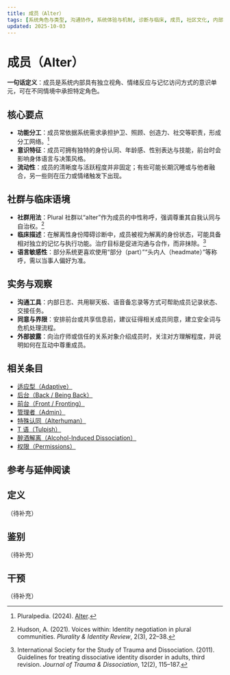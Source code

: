 ```yaml
---
title: 成员（Alter）
tags: [系统角色与类型, 沟通协作, 系统体验与机制, 诊断与临床, 成员, 社区文化, 内部界限, 基础概念]
updated: 2025-10-03
---
```


# 成员（Alter）

**一句话定义**：成员是系统内部具有独立视角、情绪反应与记忆访问方式的意识单元，可在不同情境中承担特定角色。

## 核心要点

- **功能分工**：成员常依据系统需求承担护卫、照顾、创造力、社交等职责，形成分工网络。[^pluralpedia-alter]
- **意识特征**：成员可拥有独特的身份认同、年龄感、性别表达与技能，前台时会影响身体语言与决策风格。
- **流动性**：成员的清晰度与活跃程度并非固定；有些可能长期沉睡或与他者融合，另一些则在压力或情绪触发下出现。

## 社群与临床语境

- **社群用法**：Plural 社群以“alter”作为成员的中性称呼，强调尊重其自我认同与自治权。[^hudson2021]
- **临床描述**：在解离性身份障碍诊断中，成员被视为解离的身份状态，可能具备相对独立的记忆与执行功能。治疗目标是促进沟通与合作，而非抹除。[^isstd2011]
- **语言敏感性**：部分系统更喜欢使用“部分（part）”“头内人（headmate）”等称呼，需以当事人偏好为准。

## 实务与观察

- **沟通工具**：内部日志、共用聊天板、语音备忘录等方式可帮助成员记录状态、交接任务。
- **同意与界限**：安排前台或共享信息前，建议征得相关成员同意，建立安全词与危机处理流程。
- **外部披露**：向治疗师或信任的关系对象介绍成员时，关注对方理解程度，并说明如何在互动中尊重成员。

## 相关条目

- [适应型（Adaptive）](/entries/Adaptive.md)
- [后台（Back / Being Back）](/entries/Back-Being-Back.md)
- [前台（Front / Fronting）](/entries/Front-Fronting.md)
- [管理者（Admin）](/entries/Admin.md)
- [特殊认同（Alterhuman）](/entries/Alterhuman.md)
- [T 语（Tulpish）](/entries/Tulpish.md)
- [醉酒解离（Alcohol-Induced Dissociation）](/entries/Alcohol-Induced-Dissociation.md)
- [权限（Permissions）](/entries/Permissions.md)

## 参考与延伸阅读

[^pluralpedia-alter]: Pluralpedia. (2024). [Alter](https://pluralpedia.org/w/Alter).
[^hudson2021]: Hudson, A. (2021). Voices within: Identity negotiation in plural communities. *Plurality & Identity Review*, 2(3), 22–38.
[^isstd2011]: International Society for the Study of Trauma and Dissociation. (2011). Guidelines for treating dissociative identity disorder in adults, third revision. *Journal of Trauma & Dissociation*, 12(2), 115–187.

## 定义

（待补充）

## 鉴别

（待补充）

## 干预

（待补充）
